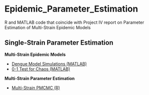 # Epidemic_Parameter_Estimation
R and MATLAB code that coincide with Project IV report on Parameter Estimation of Multi-Strain Epidemic Models

**Single-Strain Parameter Estimation**
- 


**Multi-Strain Epidemic Models**
- [Dengue Model Simulations (MATLAB)](https://github.com/i-adamson/Epidemic_Parameter_Estimation/blob/33548e3fb3acd6b7712c06c2f577307df2389418/Dengue_model.m)
- [0-1 Test for Chaos (MATLAB)](https://github.com/i-adamson/Epidemic_Parameter_Estimation/blob/0b6a5d4b0b940745651698abd29de5a7cfd30a95/Dengue_zero_one.m)


**Multi-Strain Parameter Estimation**
- [Multi-Strain PMCMC (R)](https://github.com/i-adamson/Epidemic_Parameter_Estimation/blob/3143a76e5aceefccba65c4e75672b81be2e3c2a6/Multi-Strain%20Estimation.R)
